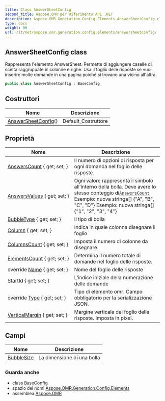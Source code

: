 ```yaml
---
title: Class AnswerSheetConfig
second_title: Aspose.OMR per Riferimento API .NET
description: Aspose.OMR.Generation.Config.Elements.AnswerSheetConfig classe. Rappresenta lelemento AnswerSheet. Permette di aggiungere caselle di scelta raggruppate in colonne e righe. Usa il foglio delle risposte se vuoi inserire molte domande in una pagina poiché si trovano una vicino allaltra.
type: docs
weight: 90
url: /it/net/aspose.omr.generation.config.elements/answersheetconfig/
---
```

## AnswerSheetConfig class

Rappresenta l'elemento AnswerSheet. Permette di aggiungere caselle di scelta raggruppate in colonne e righe. Usa il foglio delle risposte se vuoi inserire molte domande in una pagina poiché si trovano una vicino all'altra.

```csharp
public class AnswerSheetConfig : BaseConfig
```

## Costruttori

| Nome | Descrizione |
| --- | --- |
| [AnswerSheetConfig](answersheetconfig/)() | Default_Costruttore |

## Proprietà

| Nome | Descrizione |
| --- | --- |
| [AnswersCount](../../aspose.omr.generation.config.elements/answersheetconfig/answerscount/) { get; set; } | Il numero di opzioni di risposta per ogni domanda nel foglio delle risposte. |
| [AnswersValues](../../aspose.omr.generation.config.elements/answersheetconfig/answersvalues/) { get; set; } | Ogni valore rappresenta il simbolo all'interno della bolla. Deve avere lo stesso conteggio di[`AnswersCount`](./answerscount/) Esempio: nuova stringa[] {"A", "B", "C", "D"} Esempio: nuova stringa[] {"1", "2", "3", "4"} |
| [BubbleType](../../aspose.omr.generation.config.elements/answersheetconfig/bubbletype/) { get; set; } | Il tipo di bolla |
| [Column](../../aspose.omr.generation.config.elements/answersheetconfig/column/) { get; set; } | Indica in quale colonna disegnare il foglio |
| [ColumnsCount](../../aspose.omr.generation.config.elements/answersheetconfig/columnscount/) { get; set; } | Imposta il numero di colonne da disegnare. |
| [ElementsCount](../../aspose.omr.generation.config.elements/answersheetconfig/elementscount/) { get; set; } | Determina il numero totale di domande nel foglio delle risposte. |
| override [Name](../../aspose.omr.generation.config.elements/answersheetconfig/name/) { get; set; } | Nome del foglio delle risposte |
| [StartId](../../aspose.omr.generation.config.elements/answersheetconfig/startid/) { get; set; } | L'indice iniziale della numerazione delle domande |
| override [Type](../../aspose.omr.generation.config.elements/answersheetconfig/type/) { get; set; } | Tipo di elemento omr. Campo obbligatorio per la serializzazione JSON. |
| [VerticalMargin](../../aspose.omr.generation.config.elements/answersheetconfig/verticalmargin/) { get; set; } | Margine verticale del foglio delle risposte. Imposta in pixel. |

## Campi

| Nome | Descrizione |
| --- | --- |
| [BubbleSize](../../aspose.omr.generation.config.elements/answersheetconfig/bubblesize/) | La dimensione di una bolla |

### Guarda anche

* class [BaseConfig](../../aspose.omr.generation.config/baseconfig/)
* spazio dei nomi [Aspose.OMR.Generation.Config.Elements](../../aspose.omr.generation.config.elements/)
* assemblea [Aspose.OMR](../../)


